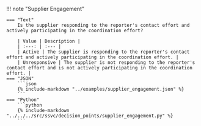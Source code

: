!!! note "Supplier Engagement"

    === "Text"
        Is the supplier responding to the reporter's contact effort and actively participating in the coordination effort?
    
        | Value | Description |
        | :---: | :--- |
        | Active | The supplier is responding to the reporter's contact effort and actively participating in the coordination effort. |
        | Unresponsive | The supplier is not responding to the reporter's contact effort and is not actively participating in the coordination effort. |
    === "JSON"
        ```json
        {% include-markdown "../examples/supplier_engagement.json" %}
        ```
    === "Python"
        ```python
        {% include-markdown "../../../src/ssvc/decision_points/supplier_engagement.py" %}
        ```

